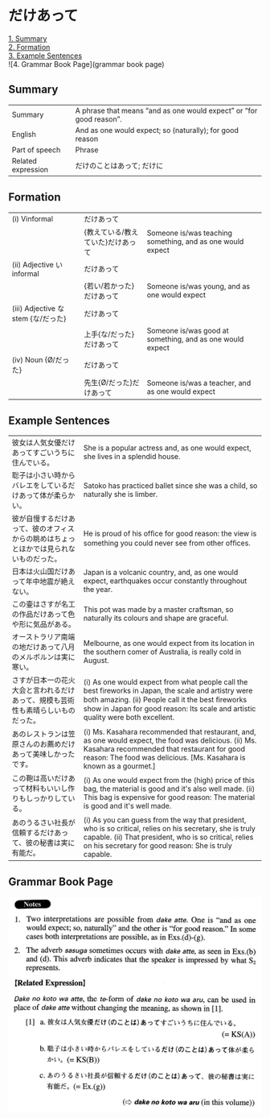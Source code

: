 # だけあって

[1. Summary](#summary)<br>
[2. Formation](#formation)<br>
[3. Example Sentences](#example-sentences)<br>
![4. Grammar Book Page](grammar book page)<br>


## Summary

<table><tr>   <td>Summary</td>   <td>A phrase that means “and as one would expect” or “for good reason”.</td></tr><tr>   <td>English</td>   <td>And as one would expect; so (naturally); for good reason</td></tr><tr>   <td>Part of speech</td>   <td>Phrase</td></tr><tr>   <td>Related expression</td>   <td>だけのことはあって; だけに</td></tr></table>

## Formation

<table class="table"><tbody><tr class="tr head"><td class="td"><span class="numbers">(i)</span> <span class="bold">Vinformal</span></td><td class="td"><span class="concept">だけあって</span></td><td class="td"></td></tr><tr class="tr"><td class="td"></td><td class="td"><span>{教えている/教えていた}</span><span class="concept">だけあって</span></td><td class="td"><span>Someone is/was teaching something, and as one would expect</span></td></tr><tr class="tr head"><td class="td"><span class="numbers">(ii)</span> <span class="bold">Adjective い informal</span></td><td class="td"><span class="concept">だけあって</span></td><td class="td"></td></tr><tr class="tr"><td class="td"></td><td class="td"><span>{若い/若かった}</span><span class="concept">だけあって</span></td><td class="td"><span>Someone is/was young, and as one would expect</span></td></tr><tr class="tr head"><td class="td"><span class="numbers">(iii)</span> <span class="bold">Adjective な stem {な/だった}</span></td><td class="td"><span class="concept">だけあって</span></td><td class="td"></td></tr><tr class="tr"><td class="td"></td><td class="td"><span>上手{な/だった}</span><span class="concept">だけあって</span></td><td class="td"><span>Someone is/was good at something, and as one would expect</span></td></tr><tr class="tr head"><td class="td"><span class="numbers">(iv)</span> <span class="bold">Noun {Ø/だった}</span></td><td class="td"><span class="concept">だけあって</span></td><td class="td"></td></tr><tr class="tr"><td class="td"></td><td class="td"><span>先生{Ø/だった}</span><span class="concept">だけあって</span></td><td class="td"><span>Someone is/was a teacher, and as one would expect</span></td></tr></tbody></table>

## Example Sentences

<table><tr>   <td>彼女は人気女優だけあってすごいうちに住んでいる。</td>   <td>She is a popular actress and, as one would expect, she lives in a splendid house.</td></tr><tr>   <td>聡子は小さい時からバレエをしているだけあって体が柔らかい。</td>   <td>Satoko has practiced ballet since she was a child, so naturally she is limber.</td></tr><tr>   <td>彼が自慢するだけあって、彼のオフィスからの眺めはちょっとほかでは見られないものだった。</td>   <td>He is proud of his ofﬁce for good reason: the view is something you could never see from other ofﬁces.</td></tr><tr>   <td>日本は火山国だけあって年中地震が絶えない。</td>   <td>Japan is a volcanic country, and, as one would expect, earthquakes occur constantly throughout the year.</td></tr><tr>   <td>この壷はさすが名工の作品だけあって色や形に気品がある。</td>   <td>This pot was made by a master craftsman, so naturally its colours and shape are graceful.</td></tr><tr>   <td>オーストラリア南端の地だけあって八月のメルボルンは実に寒い。</td>   <td>Melbourne, as one would expect from its location in the southern comer of Australia, is really cold in August.</td></tr><tr>   <td>さすが日本一の花火大会と言われるだけあって、規模も芸術性も素晴らしいものだった。</td>   <td>(i) As one would expect from what people call the best fireworks in Japan, the scale and artistry were both amazing. (ii) People call it the best ﬁreworks show in Japan for good reason: Its scale and artistic quality were both excellent.</td></tr><tr>   <td>あのレストランは笠原さんのお薦めだけあって美味しかったです。</td>   <td>(i) Ms. Kasahara recommended that restaurant, and, as one would expect, the food was delicious. (ii) Ms. Kasahara recommended that restaurant for good reason: The food was delicious. [Ms. Kasahara is known as a gourmet.]</td></tr><tr>   <td>この鞄は高いだけあって材料もいいし作りもしっかりしている。</td>   <td>(i) As one would expect from the (high) price of this bag, the material is good and it's also well made. (ii) This bag is expensive for good reason: The material is good and it's well made.</td></tr><tr>   <td>あのうるさい社長が信頼するだけあって、彼の秘書は実に有能だ。</td>   <td>(i) As you can guess from the way that president, who is so critical, relies on his secretary, she is truly capable. (ii) That president, who is so critical, relies on his secretary for good reason: She is truly capable.</td></tr></table>

## Grammar Book Page

![](../img/Advancedだけあって.png)

